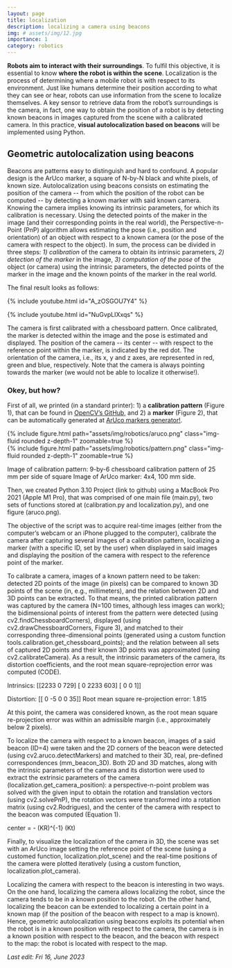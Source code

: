 ```yaml
---
layout: page
title: localization
description: localizing a camera using beacons
img: # assets/img/12.jpg
importance: 1
category: robotics
---
```


**Robots aim to interact with their surroundings**. To fulfil this objective, it is essential to know **where the robot is within the scene**. 
Localization is the process of determining where a mobile robot is with respect to its environment. Just like humans determine their 
position according to what they can see or hear, robots can use information from the scene to localize themselves. A key sensor to 
retrieve data from the robot’s surroundings is the camera, in fact, one way to obtain the position of a robot is by detecting known 
beacons in images captured from the scene with a calibrated camera. In this practice, **visual autolocalization based on beacons** will be 
implemented using Python.


## Geometric autolocalization using beacons

Beacons are patterns easy to distinguish and hard to confound. A popular design is the ArUco marker, a square of N-by-N black and white 
pixels, of known size. Autolocalization using beacons consists on estimating the position of the camera  -- from which the position of 
the robot can be computed -- by detecting a known marker with said known camera. Knowing the camera implies knowing its intrinsic parameters,
for which its calibration is necessary. Using the detected points of the maker in the image (and their corresponding points in the real 
world), the Perspective-n-Point (PnP) algorithm allows estimating the pose (i.e., position and orientation) of an object with respect to a 
known camera (or the pose of the camera with respect to the object). In sum, the process can be divided in three steps: *1) calibration* of 
the camera to obtain its intrinsic parameters, *2) detection of the marker* in the image, *3) computation of the pose* of the object (or camera) 
using the intrinsic parameters, the detected points of the marker in the image and the known points of the marker in the real world.

The final result looks as follows:

{% include youtube.html id="A_zOSGOU7Y4" %}

{% include youtube.html id="NuGvpLIXxqs" %}

The camera is first calibrated with a chessboard pattern. Once calibrated, the marker is detected within the image and the pose is estimated and
displayed. The position of the camera -- its center -- with respect to the reference point within the marker, is indicated by the red dot. The orientation
of the camera, i.e., its x, y and z axes, are represented in red, green and blue, respectively. Note that the camera is always pointing towards the 
marker (we would not be able to localize it otherwise!).


### Okey, but how?

First of all, we printed (in a standard printer): 1) a **calibration pattern** (Figure 1), that can be found in [OpenCV’s 
GitHub](https://github.com/opencv/opencv/blob/4.x/doc/pattern.png), and 2) a **marker** (Figure 2), that can be automatically generated at 
[ArUco markers generator!](https://chev.me/arucogen/).

<div class="row mt-3">
    <div class="col-sm mt-3 mt-md-0">
        {% include figure.html path="assets/img/robotics/aruco.png" class="img-fluid rounded z-depth-1" zoomable=true %}
    </div>
    <div class="col-sm mt-3 mt-md-0">
        {% include figure.html path="assets/img/robotics/pattern.png" class="img-fluid rounded z-depth-1" zoomable=true %}
    </div>
</div>


Image of calibration pattern: 9-by-6 chessboard calibration pattern of 25 mm per side of square
Image of ArUco marker: 4x4, 100 mm side.

Then, we created Python 3.10 Project (link to github) using a MacBook Pro 2021 (Apple M1 Pro), that was comprised of one main file (main.py), 
two sets of functions stored at (calibration.py and localization.py), and one figure (aruco.png).

The objective of the script was to acquire real-time images (either from the computer’s webcam or an iPhone plugged to the computer), 
calibrate the camera after capturing several images of a calibration pattern, localizing a marker (with a specific ID, set by the user) when 
displayed in said images and displaying the position of the camera with respect to the reference point of the marker. 

To calibrate a camera, images of a known pattern need to be taken: detected 2D points of the image (in pixels) can be compared to known 3D 
points of the scene (in, e.g., millimeters), and the relation between 2D and 3D points can be extracted. To that means, the printed calibration 
pattern was captured by the camera (N=100 times, although less images can work); the bidimensional points of interest from the pattern were 
detected (using cv2.findChessboardCorners), displayed (using cv2.drawChessboardCorners, Figure 3), and matched to their corresponding 
three-dimensional points (generated using a custom function tools.calibration.get_chessboard_points); and the relation between all sets of 
captured 2D points and their known 3D points was approximated (using cv2.calibrateCamera). As a result, the intrinsic parameters of the camera, 
its distortion coefficients, and the root mean square-reprojection error was computed (CODE).

Intrinsics:
 [[2233    0  729]
 [   0 2233  603]
 [   0    0    1]]

Distortion: [[ 0 -5  0  0 35]]
Root mean square re-projection error: 1.815

At this point, the camera was considered known, as the root mean square re-projection error was within an admissible margin (i.e., approximately 
below 2 pixels).

To localize the camera with respect to a known beacon, images of a said beacon (ID=4) were taken and the 2D corners of the beacon were detected 
(using cv2.aruco.detectMarkers) and matched to their 3D, real, pre-defined correspondences (mm_beacon_3D). Both 2D and 3D matches, along with the 
intrinsic parameters of the camera and its distortion were used to extract the extrinsic parameters of the camera (localization.get_camera_position): 
a perspective-n-point problem was solved with the given input to obtain the rotation and translation vectors (using cv2.solvePnP), the rotation 
vectors were transformed into a rotation matrix (using cv2.Rodrigues), and the center of the camera with respect to the beacon was computed (Equation 1).

center =  - (KR)^{-1} (Kt) 

Finally, to visualize the localization of the camera in 3D, the scene was set with an ArUco image setting the reference point of the scene (using a 
customed function, localization.plot_scene) and the real-time positions of the camera were plotted iteratively (using a custom function, 
localization.plot_camera).

Localizing the camera with respect to the beacon is interesting in two ways. On the one hand, localizing the camera allows localizing the robot, 
since the camera tends to be in a known position to the robot. On the other hand, localizing the beacon can be extended to localizing a certain point 
in a known map (if the position of the beacon with respect to a map is known). Hence, geometric autolocalization using beacons exploits its potential 
when the robot is in a known position with respect to the camera, the camera is in a known position with respect to the beacon, and the beacon with 
respect to the map: the robot is located with respect to the map.

*Last edit: Fri 16, June 2023*
